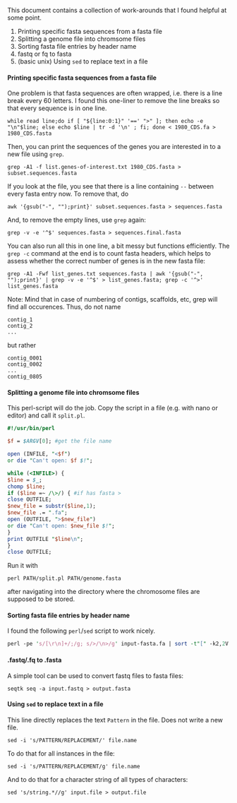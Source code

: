 This document contains a collection of work-arounds that I found helpful at some point.

1. Printing specific fasta sequences from a fasta file
2. Splitting a genome file into chromsome files
3. Sorting fasta file entries by header name
4. fastq or fq to fasta
5. (basic unix) Using `sed` to replace text in a file


#### Printing specific fasta sequences from a fasta file

One problem is that fasta sequences are often wrapped, i.e. there is a line break every 60 letters. I found this one-liner to remove the line breaks so that every sequence is in one line. 
```ShellSession
while read line;do if [ "${line:0:1}" '==' ">" ]; then echo -e "\n"$line; else echo $line | tr -d '\n' ; fi; done < 1980_CDS.fa > 1980_CDS.fasta
```

Then, you can print the sequences of the genes you are interested in to a new file using `grep`.
```ShellSession
grep -A1 -f list.genes-of-interest.txt 1980_CDS.fasta > subset.sequences.fasta
```

If you look at the file, you see that there is a line containing `--` between every fasta entry now. To remove that, do
```ShellSession
awk '{gsub("-", "");print}' subset.sequences.fasta > sequences.fasta
```
And, to remove the empty lines, use `grep` again:
```ShellSession
grep -v -e '^$' sequences.fasta > sequences.final.fasta
```
You can also run all this in one line, a bit messy but functions efficiently. The `grep -c` command at the end is to count fasta headers, which helps to assess whether the correct number of genes is in the new fasta file:
```ShellSession
grep -A1 -Fwf list_genes.txt sequences.fasta | awk '{gsub("-", "");print}' | grep -v -e '^$' > list_genes.fasta; grep -c '^>' list_genes.fasta
```

Note: Mind that in case of numbering of contigs, scaffolds, etc, grep will find all occurences. Thus, do not name 
```
contig_1
contig_2
...
```
but rather
```
contig_0001
contig_0002
...
contig_0805
```



#### Splitting a genome file into chromsome files

This perl-script will do the job. Copy the script in a file (e.g. with nano or editor) and call it `split.pl`.

```Perl
#!/usr/bin/perl

$f = $ARGV[0]; #get the file name

open (INFILE, "<$f")
or die "Can't open: $f $!";

while (<INFILE>) {
$line = $_;
chomp $line;
if ($line =~ /\>/) { #if has fasta >
close OUTFILE;
$new_file = substr($line,1);
$new_file .= ".fa";
open (OUTFILE, ">$new_file")
or die "Can't open: $new_file $!";
}
print OUTFILE "$line\n";
}
close OUTFILE;
```

Run it with 
```ShellSession
perl PATH/split.pl PATH/genome.fasta 
``` 
after navigating into the directory where the chromosome files are supposed to be stored. 


#### Sorting fasta file entries by header name
I found the following `perl`/`sed` script to work nicely. 
```Perl
perl -pe 's/[\r\n]+/;/g; s/>/\n>/g' input-fasta.fa | sort -t"[" -k2,2V | sed 's/;/\n/g' | sed '/^$/d' > fasta_sorted.fa
```


#### .fastq/.fq to .fasta
A simple tool can be used to convert fastq files to fasta files:
```ShellSession
seqtk seq -a input.fastq > output.fasta
```


#### Using `sed` to replace text in a file
This line directly replaces the text `Pattern` in the file. Does not write a new file.
```ShellSession
sed -i 's/PATTERN/REPLACEMENT/' file.name
``` 
To do that for all instances in the file:
```ShellSession
sed -i 's/PATTERN/REPLACEMENT/g' file.name
```

And to do that for a character string of all types of characters:
```ShellSession
sed 's/string.*//g' input.file > output.file
```
